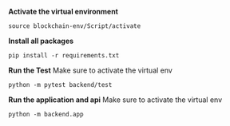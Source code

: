 **Activate the virtual environment**

```
source blockchain-env/Script/activate
```

**Install all packages**

```
pip install -r requirements.txt
```

**Run the Test**
Make sure to activate the virtual env

```
python -m pytest backend/test
```

**Run the application and api**
Make sure to activate the virtual env

```
python -m backend.app
```
